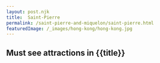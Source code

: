```yaml
---
layout: post.njk
title: 	Saint-Pierre
permalink: /saint-pierre-and-miquelon/saint-pierre.html
featuredImage: /_images/hong-kong/hong-kong.jpg
---
```

## Must see attractions in {{title}}